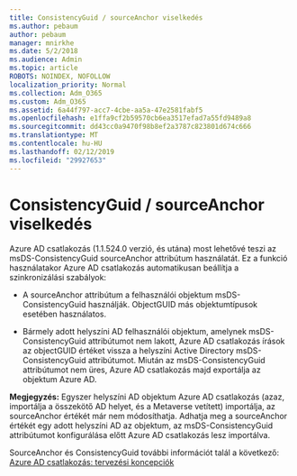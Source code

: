 ```yaml
---
title: ConsistencyGuid / sourceAnchor viselkedés
ms.author: pebaum
author: pebaum
manager: mnirkhe
ms.date: 5/2/2018
ms.audience: Admin
ms.topic: article
ROBOTS: NOINDEX, NOFOLLOW
localization_priority: Normal
ms.collection: Adm_O365
ms.custom: Adm_O365
ms.assetid: 6a44f797-acc7-4cbe-aa5a-47e2581fabf5
ms.openlocfilehash: e1ffa9cf2b59570cb6ea3517efad7a55fd9489a8
ms.sourcegitcommit: dd43cc0a9470f98b8ef2a3787c823801d674c666
ms.translationtype: MT
ms.contentlocale: hu-HU
ms.lasthandoff: 02/12/2019
ms.locfileid: "29927653"
---
```

# <a name="consistencyguid--sourceanchor-behavior"></a>ConsistencyGuid / sourceAnchor viselkedés

Azure AD csatlakozás (1.1.524.0 verzió, és utána) most lehetővé teszi az msDS-ConsistencyGuid sourceAnchor attribútum használatát. Ez a funkció használatakor Azure AD csatlakozás automatikusan beállítja a szinkronizálási szabályok:
  
- A sourceAnchor attribútum a felhasználói objektum msDS-ConsistencyGuid használják. ObjectGUID más objektumtípusok esetében használatos.
    
- Bármely adott helyszíni AD felhasználói objektum, amelynek msDS-ConsistencyGuid attribútumot nem lakott, Azure AD csatlakozás írások az objectGUID értéket vissza a helyszíni Active Directory msDS-ConsistencyGuid attribútumot. Miután az msDS-ConsistencyGuid attribútumot nem üres, Azure AD csatlakozás majd exportálja az objektum Azure AD.
    
 **Megjegyzés:** Egyszer helyszíni AD objektum Azure AD csatlakozás (azaz, importálja a összekötő AD helyet, és a Metaverse vetített) importálja, az sourceAnchor értékét már nem módosíthatja. Adhatja meg a sourceAnchor értékét egy adott helyszíni AD az objektum, az msDS-ConsistencyGuid attribútumot konfigurálása előtt Azure AD csatlakozás lesz importálva. 
  
SourceAnchor és ConsistencyGuid további információt talál a következő: [Azure AD csatlakozás: tervezési koncepciók](https://docs.microsoft.com/azure/active-directory/connect/active-directory-aadconnect-design-concepts)
  

